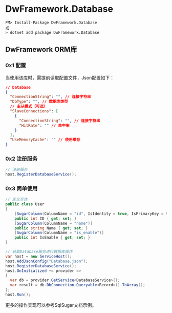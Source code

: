 # DwFramework.Database

```shell
PM> Install-Package DwFramework.Database
或
> dotnet add package DwFramework.Database
```

## DwFramework ORM库

### 0x1 配置

当使用该库时，需提前读取配置文件，Json配置如下：

```json
// Database
{
  "ConnectionString": "", // 连接字符串
  "DbType": "", // 数据库类型
  // 主从模式（可选）
  "SlaveConnections": [
    {
      "ConnectionString": "", // 连接字符串
      "HitRate": "" // 命中率
    }
  ],
  "UseMemoryCache": "" // 使用缓存
}
```

### 0x2 注册服务

```c#
// 注册服务
host.RegisterDatabaseService();
```

### 0x3 简单使用

```c#
// 定义实体
public class User
{
    [SugarColumn(ColumnName = "id", IsIdentity = true, IsPrimaryKey = true)]
    public int ID { get; set; }
    [SugarColumn(ColumnName = "name")]
    public string Name { get; set; }
    [SugarColumn(ColumnName = "is_enable")]
    public int IsEnable { get; set; }
}

// 获取Database服务进行数据库操作
var host = new ServiceHost();
host.AddJsonConfig("Database.json");
host.RegisterDatabaseService();
host.OnInitialized += provider =>
{
  var db = provider.GetService<DatabaseService>();
  var result = db.DbConnection.Queryable<Record>().ToArray();
};
host.Run();
```

更多的操作实现可以参考SqlSugar文档示例。